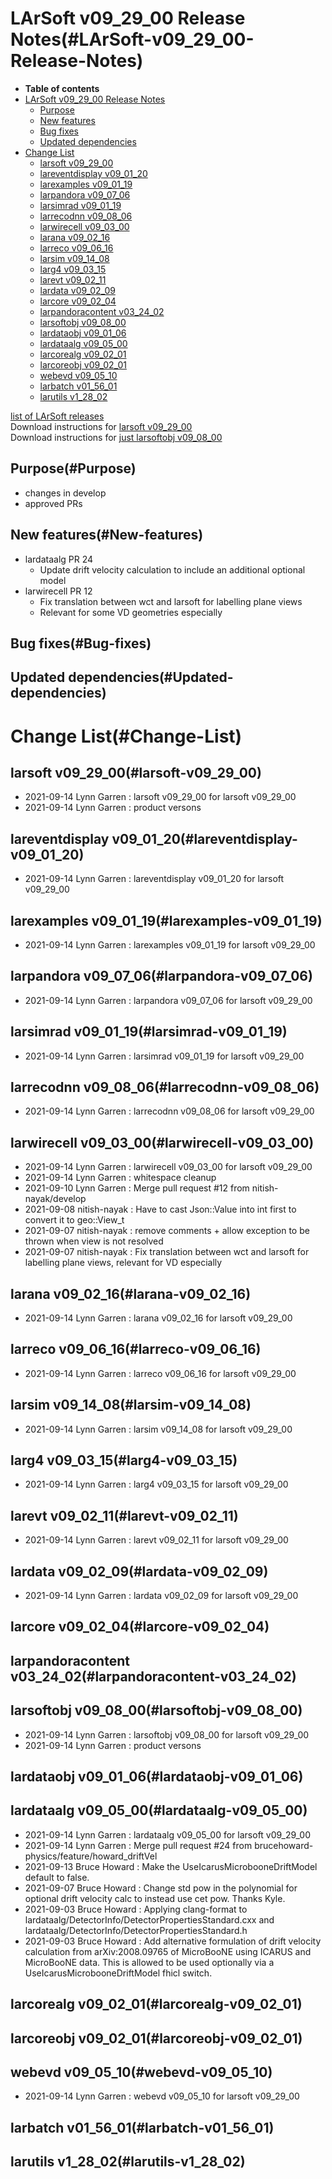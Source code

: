LArSoft v09\_29\_00 Release Notes(#LArSoft-v09_29_00-Release-Notes)
======================================================================

-   **Table of contents**
-   [LArSoft v09\_29\_00 Release Notes](#LArSoft-v09_29_00-Release-Notes)
    -   [Purpose](#Purpose)
    -   [New features](#New-features)
    -   [Bug fixes](#Bug-fixes)
    -   [Updated dependencies](#Updated-dependencies)
-   [Change List](#Change-List)
    -   [larsoft v09\_29\_00](#larsoft-v09_29_00)
    -   [lareventdisplay v09\_01\_20](#lareventdisplay-v09_01_20)
    -   [larexamples v09\_01\_19](#larexamples-v09_01_19)
    -   [larpandora v09\_07\_06](#larpandora-v09_07_06)
    -   [larsimrad v09\_01\_19](#larsimrad-v09_01_19)
    -   [larrecodnn v09\_08\_06](#larrecodnn-v09_08_06)
    -   [larwirecell v09\_03\_00](#larwirecell-v09_03_00)
    -   [larana v09\_02\_16](#larana-v09_02_16)
    -   [larreco v09\_06\_16](#larreco-v09_06_16)
    -   [larsim v09\_14\_08](#larsim-v09_14_08)
    -   [larg4 v09\_03\_15](#larg4-v09_03_15)
    -   [larevt v09\_02\_11](#larevt-v09_02_11)
    -   [lardata v09\_02\_09](#lardata-v09_02_09)
    -   [larcore v09\_02\_04](#larcore-v09_02_04)
    -   [larpandoracontent v03\_24\_02](#larpandoracontent-v03_24_02)
    -   [larsoftobj v09\_08\_00](#larsoftobj-v09_08_00)
    -   [lardataobj v09\_01\_06](#lardataobj-v09_01_06)
    -   [lardataalg v09\_05\_00](#lardataalg-v09_05_00)
    -   [larcorealg v09\_02\_01](#larcorealg-v09_02_01)
    -   [larcoreobj v09\_02\_01](#larcoreobj-v09_02_01)
    -   [webevd v09\_05\_10](#webevd-v09_05_10)
    -   [larbatch v01\_56\_01](#larbatch-v01_56_01)
    -   [larutils v1\_28\_02](#larutils-v1_28_02)

[list of LArSoft releases](LArSoft_release_list)\
Download instructions for [larsoft v09\_29\_00](http://scisoft.fnal.gov/scisoft/bundles/larsoft/v09_29_00/larsoft-v09_29_00.html)\
Download instructions for [just larsoftobj v09\_08\_00](http://scisoft.fnal.gov/scisoft/bundles/larsoftobj/v09_08_00/larsoftobj-v09_08_00.html)

Purpose(#Purpose)
--------------------

-   changes in develop
-   approved PRs

New features(#New-features)
------------------------------

-   lardataalg PR 24
    -   Update drift velocity calculation to include an additional optional model
-   larwirecell PR 12
    -   Fix translation between wct and larsoft for labelling plane views
    -   Relevant for some VD geometries especially

Bug fixes(#Bug-fixes)
------------------------

Updated dependencies(#Updated-dependencies)
----------------------------------------------

Change List(#Change-List)
============================

larsoft v09\_29\_00(#larsoft-v09_29_00)
------------------------------------------

-   2021-09-14 Lynn Garren : larsoft v09\_29\_00 for larsoft v09\_29\_00
-   2021-09-14 Lynn Garren : product versons

lareventdisplay v09\_01\_20(#lareventdisplay-v09_01_20)
----------------------------------------------------------

-   2021-09-14 Lynn Garren : lareventdisplay v09\_01\_20 for larsoft v09\_29\_00

larexamples v09\_01\_19(#larexamples-v09_01_19)
--------------------------------------------------

-   2021-09-14 Lynn Garren : larexamples v09\_01\_19 for larsoft v09\_29\_00

larpandora v09\_07\_06(#larpandora-v09_07_06)
------------------------------------------------

-   2021-09-14 Lynn Garren : larpandora v09\_07\_06 for larsoft v09\_29\_00

larsimrad v09\_01\_19(#larsimrad-v09_01_19)
----------------------------------------------

-   2021-09-14 Lynn Garren : larsimrad v09\_01\_19 for larsoft v09\_29\_00

larrecodnn v09\_08\_06(#larrecodnn-v09_08_06)
------------------------------------------------

-   2021-09-14 Lynn Garren : larrecodnn v09\_08\_06 for larsoft v09\_29\_00

larwirecell v09\_03\_00(#larwirecell-v09_03_00)
--------------------------------------------------

-   2021-09-14 Lynn Garren : larwirecell v09\_03\_00 for larsoft v09\_29\_00
-   2021-09-14 Lynn Garren : whitespace cleanup
-   2021-09-10 Lynn Garren : Merge pull request \#12 from nitish-nayak/develop
-   2021-09-08 nitish-nayak : Have to cast Json::Value into int first to convert it to geo::View\_t
-   2021-09-07 nitish-nayak : remove comments + allow exception to be thrown when view is not resolved
-   2021-09-07 nitish-nayak : Fix translation between wct and larsoft for labelling plane views, relevant for VD especially

larana v09\_02\_16(#larana-v09_02_16)
----------------------------------------

-   2021-09-14 Lynn Garren : larana v09\_02\_16 for larsoft v09\_29\_00

larreco v09\_06\_16(#larreco-v09_06_16)
------------------------------------------

-   2021-09-14 Lynn Garren : larreco v09\_06\_16 for larsoft v09\_29\_00

larsim v09\_14\_08(#larsim-v09_14_08)
----------------------------------------

-   2021-09-14 Lynn Garren : larsim v09\_14\_08 for larsoft v09\_29\_00

larg4 v09\_03\_15(#larg4-v09_03_15)
--------------------------------------

-   2021-09-14 Lynn Garren : larg4 v09\_03\_15 for larsoft v09\_29\_00

larevt v09\_02\_11(#larevt-v09_02_11)
----------------------------------------

-   2021-09-14 Lynn Garren : larevt v09\_02\_11 for larsoft v09\_29\_00

lardata v09\_02\_09(#lardata-v09_02_09)
------------------------------------------

-   2021-09-14 Lynn Garren : lardata v09\_02\_09 for larsoft v09\_29\_00

larcore v09\_02\_04(#larcore-v09_02_04)
------------------------------------------

larpandoracontent v03\_24\_02(#larpandoracontent-v03_24_02)
--------------------------------------------------------------

larsoftobj v09\_08\_00(#larsoftobj-v09_08_00)
------------------------------------------------

-   2021-09-14 Lynn Garren : larsoftobj v09\_08\_00 for larsoft v09\_29\_00
-   2021-09-14 Lynn Garren : product versons

lardataobj v09\_01\_06(#lardataobj-v09_01_06)
------------------------------------------------

lardataalg v09\_05\_00(#lardataalg-v09_05_00)
------------------------------------------------

-   2021-09-14 Lynn Garren : lardataalg v09\_05\_00 for larsoft v09\_29\_00
-   2021-09-14 Lynn Garren : Merge pull request \#24 from brucehoward-physics/feature/howard\_driftVel
-   2021-09-13 Bruce Howard : Make the UseIcarusMicrobooneDriftModel default to false.
-   2021-09-07 Bruce Howard : Change std pow in the polynomial for optional drift velocity calc to instead use cet pow. Thanks Kyle.
-   2021-09-03 Bruce Howard : Applying clang-format to lardataalg/DetectorInfo/DetectorPropertiesStandard.cxx and lardataalg/DetectorInfo/DetectorPropertiesStandard.h
-   2021-09-03 Bruce Howard : Add alternative formulation of drift velocity calculation from arXiv:2008.09765 of MicroBooNE using ICARUS and MicroBooNE data. This is allowed to be used optionally via a UseIcarusMicrobooneDriftModel fhicl switch.

larcorealg v09\_02\_01(#larcorealg-v09_02_01)
------------------------------------------------

larcoreobj v09\_02\_01(#larcoreobj-v09_02_01)
------------------------------------------------

webevd v09\_05\_10(#webevd-v09_05_10)
----------------------------------------

-   2021-09-14 Lynn Garren : webevd v09\_05\_10 for larsoft v09\_29\_00

larbatch v01\_56\_01(#larbatch-v01_56_01)
--------------------------------------------

larutils v1\_28\_02(#larutils-v1_28_02)
------------------------------------------
